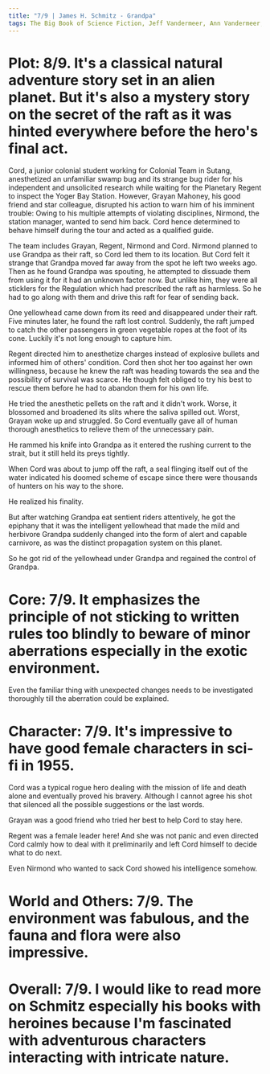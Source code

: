 ```yaml
---
title: "7/9 | James H. Schmitz - Grandpa"
tags: The Big Book of Science Fiction, Jeff Vandermeer, Ann Vandermeer, short story, novelette, science fiction, 1911-1981, 1955
---
```


# Plot: 8/9. It's a classical natural adventure story set in an alien planet. But it's also a mystery story on the secret of the raft as it was hinted everywhere before the hero's final act.
Cord, a junior colonial student working for Colonial Team in Sutang, anesthetized an unfamiliar swamp bug and its strange bug rider for his independent and unsolicited research while waiting for the Planetary Regent to inspect the Yoger Bay Station.
However, Grayan Mahoney, his good friend and star colleague, disrupted his action to warn him of his imminent trouble: Owing to his multiple attempts of violating disciplines, Nirmond, the station manager, wanted to send him back. Cord hence determined to behave himself during the tour and acted as a qualified guide.

The team includes Grayan, Regent, Nirmond and Cord. Nirmond planned to use Grandpa as their raft, so Cord led them to its location. But Cord felt it strange that Grandpa moved far away from the spot he left two weeks ago.
Then as he found Grandpa was spouting, he attempted to dissuade them from using it for it had an unknown factor now. But unlike him, they were all sticklers for the Regulation which had prescribed the raft as harmless. So he had to go along with them and drive this raft for fear of sending back.

One yellowhead came down from its reed and disappeared under their raft. Five minutes later, he found the raft lost control. Suddenly, the raft jumped to catch the other passengers in green vegetable ropes at the foot of its cone. Luckily it's not long enough to capture him.

Regent directed him to anesthetize charges instead of explosive bullets and informed him of others' condition. Cord then shot her too against her own willingness, because he knew the raft was heading towards the sea and the possibility of survival was scarce. He though felt obliged to try his best to rescue them before he had to abandon them for his own life.

He tried the anesthetic pellets on the raft and it didn't work. Worse, it blossomed and broadened its slits where the saliva spilled out. Worst, Grayan woke up and struggled. So Cord eventually gave all of human thorough anesthetics to relieve them of the unnecessary pain.

He rammed his knife into Grandpa as it entered the rushing current to the strait, but it still held its preys tightly. 

When Cord was about to jump off the raft, a seal flinging itself out of the water indicated his doomed scheme of escape since there were thousands of hunters on his way to the shore.

He realized his finality. 

But after watching Grandpa eat sentient riders attentively, he got the epiphany that it was the intelligent yellowhead that made the mild and herbivore Grandpa suddenly changed into the form of alert and capable carnivore, as was the distinct propagation system on this planet.

So he got rid of the yellowhead under Grandpa and regained the control of Grandpa.

# Core: 7/9. It emphasizes the principle of not sticking to written rules too blindly to beware of minor aberrations especially in the exotic environment.
Even the familiar thing with unexpected changes needs to be investigated thoroughly till the aberration could be explained.



# Character: 7/9. It's impressive to have good female characters in sci-fi in 1955.
Cord was a typical rogue hero dealing with the mission of life and death alone and eventually proved his bravery. Although I cannot agree his shot that silenced all the possible suggestions or the last words.

Grayan was a good friend who tried her best to help Cord to stay here.

Regent was a female leader here! And she was not panic and even directed Cord calmly how to deal with it preliminarily and left Cord himself to decide what to do next.

Even Nirmond who wanted to sack Cord showed his intelligence somehow.



# World and Others: 7/9. The environment was fabulous, and the fauna and flora were also impressive.



# Overall: 7/9. I would like to read more on Schmitz especially his books with heroines because I'm fascinated with adventurous characters interacting with intricate nature.

